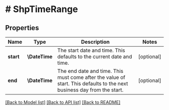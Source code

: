 # # ShpTimeRange

## Properties

Name | Type | Description | Notes
------------ | ------------- | ------------- | -------------
**start** | **\DateTime** | The start date and time. This defaults to the current date and time. | [optional]
**end** | **\DateTime** | The end date and time. This must come after the value of start. This defaults to the next business day from the start. | [optional]

[[Back to Model list]](../../README.md#models) [[Back to API list]](../../README.md#endpoints) [[Back to README]](../../README.md)
